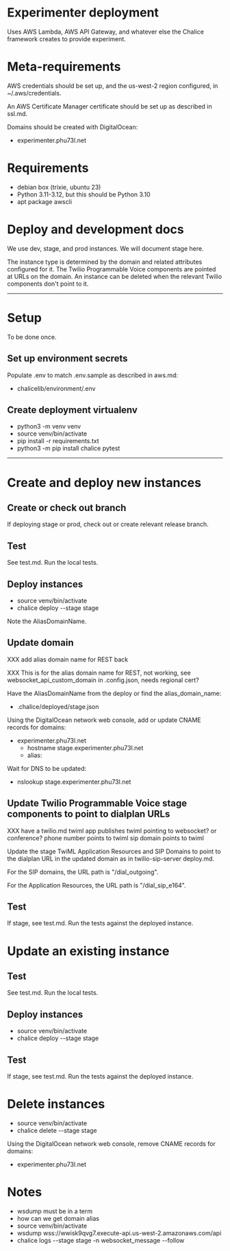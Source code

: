 # Experimenter deployment

Uses AWS Lambda, AWS API Gateway, and whatever else the Chalice framework creates to provide experiment.

# Meta-requirements

AWS credentials should be set up, and the us-west-2 region configured, in ~/.aws/credentials.

An AWS Certificate Manager certificate should be set up as described in ssl.md.

Domains should be created with DigitalOcean:
- experimenter.phu73l.net

# Requirements

- debian box (trixie, ubuntu 23)
- Python 3.11-3.12, but this should be Python 3.10
- apt package awscli

# Deploy and development docs

We use dev, stage, and prod instances. We will document stage here.

The instance type is determined by the domain and related attributes configured for it. The Twilio Programmable Voice components are pointed at URLs on the domain. An instance can be deleted when the relevant Twilio components don't point to it.

---

# Setup

To be done once.

## Set up environment secrets

Populate .env to match .env.sample as described in aws.md:

- chalicelib/environment/.env

## Create deployment virtualenv

- python3 -m venv venv
- source venv/bin/activate
- pip install -r requirements.txt
- python3 -m pip install chalice pytest

---

# Create and deploy new instances

## Create or check out branch

If deploying stage or prod, check out or create relevant release branch.

## Test

See test.md. Run the local tests.

## Deploy instances

- source venv/bin/activate
- chalice deploy --stage stage

Note the AliasDomainName.

## Update domain

XXX add alias domain name for REST back

XXX This is for the alias domain name for REST, not working, see websocket_api_custom_domain in .config.json, needs regional cert?

Have the AliasDomainName from the deploy or find the alias_domain_name:
- .chalice/deployed/stage.json

Using the DigitalOcean network web console, add or update CNAME records for domains:
- experimenter.phu73l.net
  - hostname stage.experimenter.phu73l.net
  - alias: <alias domain name>

Wait for DNS to be updated:

- nslookup stage.experimenter.phu73l.net

## Update Twilio Programmable Voice stage components to point to dialplan URLs

XXX have a twilio.md
twiml app publishes twiml pointing to websocket? or conference?
phone number points to twiml
sip domain points to twiml

Update the stage TwiML Application Resources and SIP Domains to point to the dialplan URL in the updated domain as in twilio-sip-server deploy.md.

For the SIP domains, the URL path is "/dial_outgoing".

For the Application Resources, the URL path is "/dial_sip_e164".

## Test

If stage, see test.md. Run the tests against the deployed instance.

# Update an existing instance

## Test

See test.md. Run the local tests.

## Deploy instances

- source venv/bin/activate
- chalice deploy --stage stage

## Test

If stage, see test.md. Run the tests against the deployed instance.

# Delete instances

- source venv/bin/activate
- chalice delete --stage stage

Using the DigitalOcean network web console, remove CNAME records for domains:
- experimenter.phu73l.net


# Notes

- wsdump must be in a term
- how can we get domain alias
- source venv/bin/activate
- wsdump wss://wwisk9qvg7.execute-api.us-west-2.amazonaws.com/api
- chalice logs --stage stage -n websocket_message --follow
